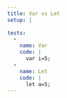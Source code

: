 ```yaml
---
title: Var vs Let
setup: |
  
tests:
  -
    name: Var
    code: |
      var i=5;
  -
    name: Let
    code: |
      let a=5;
---
```


